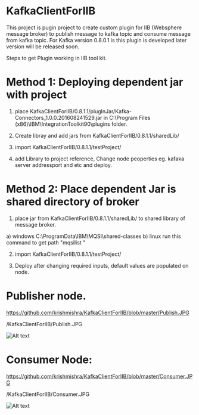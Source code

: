 # KafkaClientForIIB

This project is pugin project to create custom plugin for IIB (Websphere message broker) to publish message to kafka topic and consume message from kafka topic. For Kafka version 0.8.0.1 is this plugin is developed later version will be released soon. 

Steps to get Plugin working in IIB tool kit.

# Method 1: Deploying dependent jar with project

1) place  KafkaClientForIIB/0.8.1.1/plugInJar/Kafka-Connectors_1.0.0.201608241529.jar in C:\Program Files (x86)\IBM\IntegrationToolkit90\plugins folder.

2) Create libray and add jars from KafkaClientForIIB/0.8.1.1/sharedLib/

3) import KafkaClientForIIB/0.8.1.1/testProject/ 

4) add Library to project reference, Change node peoperties eg. kafaka server addressport and etc and deploy.


# Method 2: Place dependent Jar is shared directory of broker

1) place jar from KafkaClientForIIB/0.8.1.1/sharedLib/ to shared library of message broker.

a) windows C:\ProgramData\IBM\MQSI\shared-classes  b) linux run this command to get path "mqsilist <integrationNodeName>"

2) import KafkaClientForIIB/0.8.1.1/testProject/ 

3) Deploy after changing required inputs, default values are populated on node.


# Publisher node.

https://github.com/krishmishra/KafkaClientForIIB/blob/master/Publish.JPG

/KafkaClientForIIB/Publish.JPG

![Alt text](/KafkaClientForIIB/Publish.JPG?raw=true "Publisher Node example")


# Consumer Node:

https://github.com/krishmishra/KafkaClientForIIB/blob/master/Consumer.JPG

/KafkaClientForIIB/Consumer.JPG

![Alt text](/KafkaClientForIIB/Consumer.JPG?raw=true "Consumer Node example")
